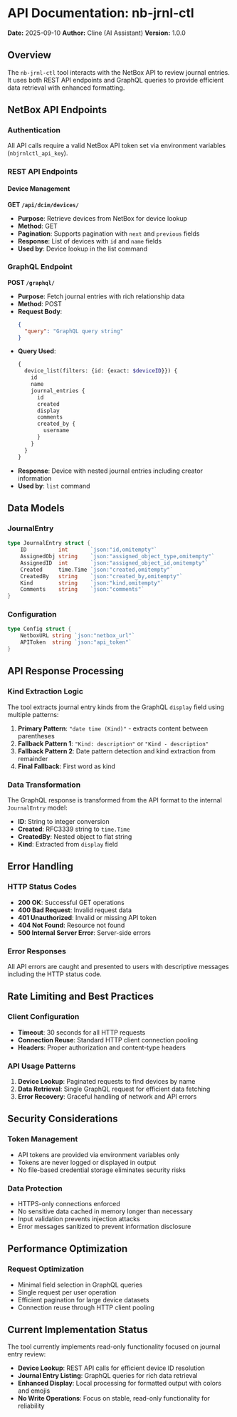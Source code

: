 # API Documentation: nb-jrnl-ctl

**Date:** 2025-09-10
**Author:** Cline (AI Assistant)
**Version:** 1.0.0

## Overview

The `nb-jrnl-ctl` tool interacts with the NetBox API to review journal entries. It uses both REST API endpoints and GraphQL queries to provide efficient data retrieval with enhanced formatting.

## NetBox API Endpoints

### Authentication

All API calls require a valid NetBox API token set via environment variables (`nbjrnlctl_api_key`).

### REST API Endpoints

#### Device Management

**GET `/api/dcim/devices/`**
- **Purpose**: Retrieve devices from NetBox for device lookup
- **Method**: GET
- **Pagination**: Supports pagination with `next` and `previous` fields
- **Response**: List of devices with `id` and `name` fields
- **Used by**: Device lookup in the list command

### GraphQL Endpoint

**POST `/graphql/`**
- **Purpose**: Fetch journal entries with rich relationship data
- **Method**: POST
- **Request Body**:
  ```json
  {
    "query": "GraphQL query string"
  }
  ```
- **Query Used**:
  ```graphql
  {
    device_list(filters: {id: {exact: $deviceID}}) {
      id
      name
      journal_entries {
        id
        created
        display
        comments
        created_by {
          username
        }
      }
    }
  }
  ```
- **Response**: Device with nested journal entries including creator information
- **Used by**: `list` command

## Data Models

### JournalEntry

```go
type JournalEntry struct {
    ID          int       `json:"id,omitempty"`
    AssignedObj string    `json:"assigned_object_type,omitempty"`
    AssignedID  int       `json:"assigned_object_id,omitempty"`
    Created     time.Time `json:"created,omitempty"`
    CreatedBy   string    `json:"created_by,omitempty"`
    Kind        string    `json:"kind,omitempty"`
    Comments    string    `json:"comments"`
}
```

### Configuration

```go
type Config struct {
    NetboxURL string `json:"netbox_url"`
    APIToken  string `json:"api_token"`
}
```

## API Response Processing

### Kind Extraction Logic

The tool extracts journal entry kinds from the GraphQL `display` field using multiple patterns:

1. **Primary Pattern**: `"date time (Kind)"` - extracts content between parentheses
2. **Fallback Pattern 1**: `"Kind: description"` or `"Kind - description"`
3. **Fallback Pattern 2**: Date pattern detection and kind extraction from remainder
4. **Final Fallback**: First word as kind

### Data Transformation

The GraphQL response is transformed from the API format to the internal `JournalEntry` model:

- **ID**: String to integer conversion
- **Created**: RFC3339 string to `time.Time`
- **CreatedBy**: Nested object to flat string
- **Kind**: Extracted from `display` field

## Error Handling

### HTTP Status Codes

- **200 OK**: Successful GET operations
- **400 Bad Request**: Invalid request data
- **401 Unauthorized**: Invalid or missing API token
- **404 Not Found**: Resource not found
- **500 Internal Server Error**: Server-side errors

### Error Responses

All API errors are caught and presented to users with descriptive messages including the HTTP status code.

## Rate Limiting and Best Practices

### Client Configuration

- **Timeout**: 30 seconds for all HTTP requests
- **Connection Reuse**: Standard HTTP client connection pooling
- **Headers**: Proper authorization and content-type headers

### API Usage Patterns

1. **Device Lookup**: Paginated requests to find devices by name
2. **Data Retrieval**: Single GraphQL request for efficient data fetching
3. **Error Recovery**: Graceful handling of network and API errors

## Security Considerations

### Token Management

- API tokens are provided via environment variables only
- Tokens are never logged or displayed in output
- No file-based credential storage eliminates security risks

### Data Protection

- HTTPS-only connections enforced
- No sensitive data cached in memory longer than necessary
- Input validation prevents injection attacks
- Error messages sanitized to prevent information disclosure

## Performance Optimization

### Request Optimization

- Minimal field selection in GraphQL queries
- Single request per user operation
- Efficient pagination for large device datasets
- Connection reuse through HTTP client pooling

## Current Implementation Status

The tool currently implements read-only functionality focused on journal entry review:

- **Device Lookup**: REST API calls for efficient device ID resolution
- **Journal Entry Listing**: GraphQL queries for rich data retrieval
- **Enhanced Display**: Local processing for formatted output with colors and emojis
- **No Write Operations**: Focus on stable, read-only functionality for reliability
